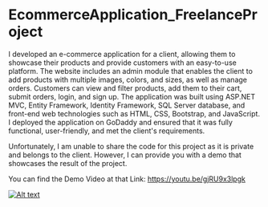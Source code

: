 # EcommerceApplication_FreelanceProject

I developed an e-commerce application for a client, allowing them to showcase their products and provide customers with an easy-to-use platform. The website includes an admin module that enables the client to add products with multiple images, colors, and sizes, as well as manage orders. Customers can view and filter products, add them to their cart, submit orders, login, and sign up. The application was built using ASP.NET MVC, Entity Framework, Identity Framework, SQL Server database, and front-end web technologies such as HTML, CSS, Bootstrap, and JavaScript. I deployed the application on GoDaddy and ensured that it was fully functional, user-friendly, and met the client's requirements.

Unfortunately, I am unable to share the code for this project as it is private and belongs to the client. However, I can provide you with a demo that showcases the result of the project.

You can find the Demo Video at that Link: https://youtu.be/gjRU9x3lpgk


[![Alt text](https://img.youtube.com/vi/gjRU9x3lpgk/0.jpg)](https://www.youtube.com/watch?v=gjRU9x3lpgk)

